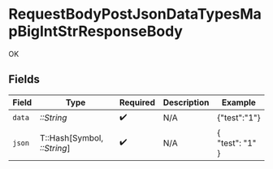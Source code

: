 # RequestBodyPostJsonDataTypesMapBigIntStrResponseBody

OK


## Fields

| Field                       | Type                        | Required                    | Description                 | Example                     |
| --------------------------- | --------------------------- | --------------------------- | --------------------------- | --------------------------- |
| `data`                      | *::String*                  | :heavy_check_mark:          | N/A                         | {"test":"1"}                |
| `json`                      | T::Hash[Symbol, *::String*] | :heavy_check_mark:          | N/A                         | {<br/>"test": "1"<br/>}     |